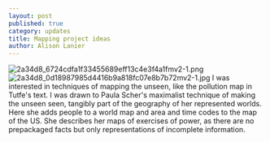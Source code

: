 ```yaml
---
layout: post
published: true
category: updates
title: Mapping project ideas
author: Alison Lanier
---
```

![2a34d8_6724cdfa1f33455689eff13c4e3f4a1fmv2-1.png]({{site.baseurl}}/assets/2a34d8_6724cdfa1f33455689eff13c4e3f4a1fmv2-1.png)
![2a34d8_0d18987985d4416b9a818fc07e8b7b72mv2-1.jpg]({{site.baseurl}}/assets/2a34d8_0d18987985d4416b9a818fc07e8b7b72mv2-1.jpg)
I was interested in techniques of mapping the unseen, like the pollution map in Tutfe's text. I was drawn to Paula Scher's maximalist technique of making the unseen seen, tangibly part of the geography of her represented worlds. Here she adds people to a world map and area and time codes to the map of the US. She describes her maps of exercises of power, as there are no prepackaged facts but only representations of incomplete information. 
